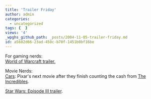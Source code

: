 ```yaml
---
title: 'Trailer Friday'
author: admin
categories:
  - uncategorized
tags: {  }
views: '4'
_wpghs_github_path: _posts/2004-11-05-trailer-friday.md
id: a5682d66-23ad-458c-b70f-1451b0bf16be
---
```

<p>For gaming nerds:<br />
<a href="http://www.apple.com/games/trailers/worldofwarcraft/">World of Warcraft trailer.</a></p>
<p>Movie Nerds:<br />
<a href="http://www.apple.com/trailers/disney/cars/">Cars</a>: Pixar's next movie after they finish counting the cash from <a href="http://disney.go.com/disneypictures/incredibles/index.html">The Incredibles</a>.</p>
<p><a href="http://www.worldofepic.net/ep3.mov">Star Wars: Episode III trailer</a>.</p>
